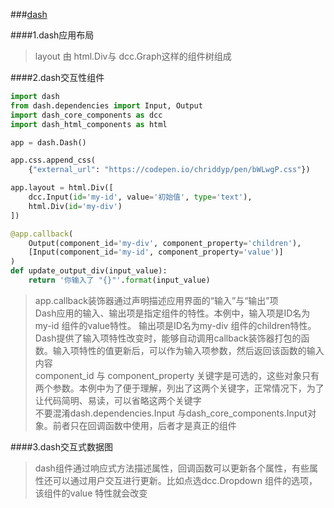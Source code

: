 ###[dash](https://www.jianshu.com/p/0aaafaa33bb1)

####1.dash应用布局

> layout 由 html.Div与 dcc.Graph这样的组件树组成
> 

####2.dash交互性组件
```python
import dash
from dash.dependencies import Input, Output
import dash_core_components as dcc
import dash_html_components as html

app = dash.Dash()

app.css.append_css(
    {"external_url": "https://codepen.io/chriddyp/pen/bWLwgP.css"})

app.layout = html.Div([
    dcc.Input(id='my-id', value='初始值', type='text'),
    html.Div(id='my-div')
])

@app.callback(
    Output(component_id='my-div', component_property='children'),
    [Input(component_id='my-id', component_property='value')]
)
def update_output_div(input_value):
    return '你输入了 "{}"'.format(input_value)
```
> app.callback装饰器通过声明描述应用界面的“输入”与“输出”项  
> Dash应用的输入、输出项是指定组件的特性。本例中，输入项是ID名为my-id 组件的value特性。 输出项是ID名为my-div 组件的children特性。  
> Dash提供了输入项特性改变时，能够自动调用callback装饰器打包的函数。输入项特性的值更新后，可以作为输入项参数，然后返回该函数的输入内容  
> component_id 与 component_property 关键字是可选的，这些对象只有两个参数。本例中为了便于理解，列出了这两个关键字，正常情况下，为了让代码简明、易读，可以省略这两个关键字  
> 不要混淆dash.dependencies.Input 与dash_core_components.Input对象。前者只在回调函数中使用，后者才是真正的组件  

####3.dash交互式数据图
> dash组件通过响应式方法描述属性，回调函数可以更新各个属性，有些属性还可以通过用户交互进行更新。比如点选dcc.Dropdown 组件的选项，该组件的value 特性就会改变  
> 